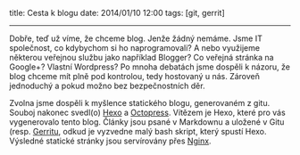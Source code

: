 title: Cesta k blogu
date: 2014/01/10 12:00
tags: [git, gerrit]

---

Dobře, teď už víme, že chceme blog. Jenže žádný nemáme. Jsme IT společnost, co kdybychom si ho naprogramovali? A nebo využijeme některou veřejnou službu jako například Blogger? Co veřejná stránka na Google+? Vlastní Wordpress? Po mnoha debatách jsme dospěli k názoru, že blog chceme mít plně pod kontrolou, tedy hostovaný u nás. Zároveň jednoduchý a pokud možno bez bezpečnostních děr.

Zvolna jsme dospěli k myšlence statického blogu, generovaném z gitu. Souboj nakonec svedl(o) [Hexo](http://zespia.tw/hexo/) a [Octopress](http://octopress.org/). Vítězem je Hexo, které pro vás vygenerovalo tento blog. Články jsou psané v Markdownu a uložené v Gitu (resp. [Gerritu](https://code.google.com/p/gerrit/), odkud je vyzvedne malý bash skript, který spustí Hexo. Výsledné statické stránky jsou servírovány přes [Nginx](http://nginx.org/).
